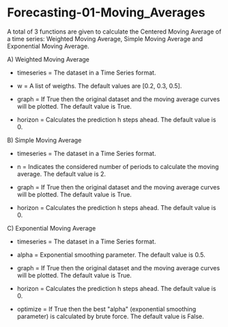 # Forecasting-01-Moving_Averages

A total of 3 functions are given to calculate the Centered Moving Average of a time series: Weighted Moving Average, Simple Moving Average and Exponential Moving Average.

A) Weighted Moving Average

* timeseries = The dataset in a Time Series format.

* w = A list of weigths. The default values are [0.2, 0.3, 0.5].

* graph = If True then the original dataset and the moving average curves will be plotted. The default value is True.

* horizon = Calculates the prediction h steps ahead. The default value is 0.

B) Simple Moving Average

* timeseries = The dataset in a Time Series format.

* n = Indicates the considered number of periods to calculate the moving average. The default value is 2.

* graph = If True then the original dataset and the moving average curves will be plotted. The default value is True.

* horizon = Calculates the prediction h steps ahead. The default value is 0.

C) Exponential Moving Average

* timeseries = The dataset in a Time Series format.

* alpha =  Exponential smoothing parameter. The default value is 0.5.

* graph = If True then the original dataset and the moving average curves will be plotted. The default value is True.

* horizon = Calculates the prediction h steps ahead. The default value is 0.

* optimize = If True then the best "alpha" (exponential smoothing parameter) is calculated by brute force. The default value is False.
